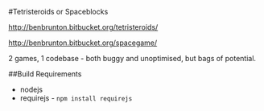 #Tetristeroids or Spaceblocks

http://benbrunton.bitbucket.org/tetristeroids/

http://benbrunton.bitbucket.org/spacegame/

2 games, 1 codebase - both buggy and unoptimised, but bags of potential.

##Build Requirements
- nodejs
- requirejs -  ```npm install requirejs```
